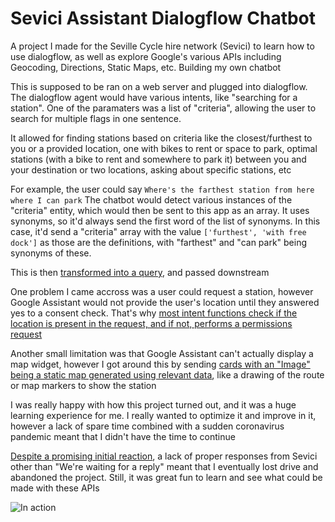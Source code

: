 # Sevici Assistant Dialogflow Chatbot
A project I made for the Seville Cycle hire network (Sevici) to learn how to use dialogflow, as well as explore Google's various APIs including Geocoding, Directions, Static Maps, etc. Building my own chatbot

This is supposed to be ran on a web server and plugged into dialogflow. The dialogflow agent would have various intents, like "searching for a station". One of the paramaters was a list of "criteria", allowing the user to search for multiple flags in one sentence.

It allowed for finding stations based on criteria like the closest/furthest to you or a provided location, one with bikes to rent or space to park, optimal stations (with a bike to rent and somewhere to park it) between you and your destination or two locations, asking about specific stations, etc

For example, the user could say
`Where's the farthest station from here where I can park`
The chatbot would detect various instances of the "criteria" entity, which would then be sent to this app as an array. It uses synonyms, so it'd always send the first word of the list of synonyms.
In this case, it'd send a "criteria" array with the value `['furthest', 'with free dock']` as those are the definitions, with "farthest" and "can park" being synonyms of these.

This is then [transformed into a query](https://github.com/Wazbat/sevici/blob/4debb6504b05903e6704a910c076d2925e3fbfe0/utils/general.js#L15), and passed downstream

One problem I came accross was a user could request a station, however Google Assistant would not provide the user's location until they answered yes to a consent check. That's why [most intent functions check if the location is present in the request, and if not, performs a permissions request](https://github.com/Wazbat/sevici/blob/4debb6504b05903e6704a910c076d2925e3fbfe0/intentFunctions/app.station.search.js#L8)

Another small limitation was that Google Assistant can't actually display a map widget, however I got around this by sending [cards with an "Image" being a static map generated using relevant data](https://github.com/Wazbat/sevici/blob/2226ebbc67774a724511b85dd0eec2335bdce053/utils/general.js#L190), like a drawing of the route or map markers to show the station

I was really happy with how this project turned out, and it was a huge learning experience for me. I really wanted to optimize it and improve in it, however a lack of spare time combined with a sudden coronavirus pandemic meant that I didn't have the time to continue

[Despite a promising initial reaction](https://i.imgur.com/CvXrE8t.png), a lack of proper responses from Sevici other than "We're waiting for a reply" meant that I eventually lost drive and abandoned the project. Still, it was great fun to learn and see what could be made with these APIs

![In action](https://i.imgur.com/LYHrVrX.png)
